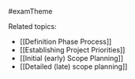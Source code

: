 #examTheme 

Related topics:
- [[Definition Phase Process]]
- [[Establishing Project Priorities]]
- [[Initial (early) Scope Planning]]
- [[Detailed (late) scope planning]]